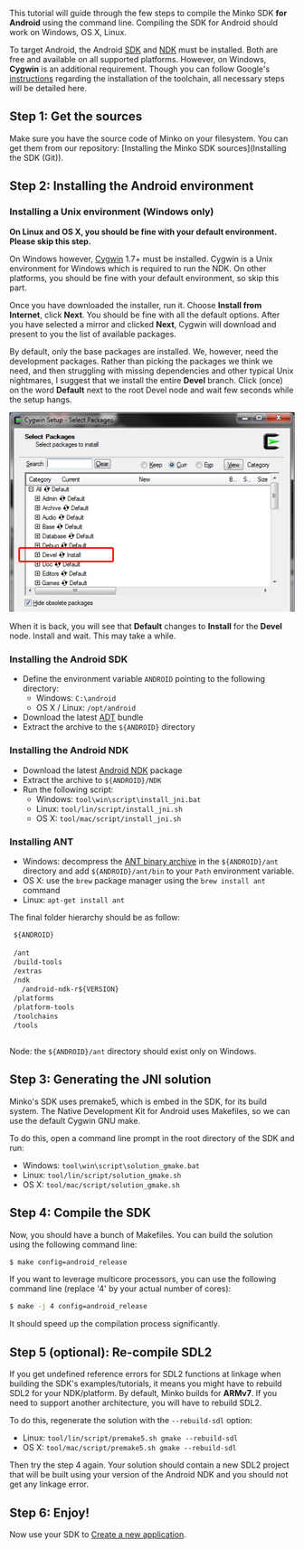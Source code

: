 This tutorial will guide through the few steps to compile the Minko SDK **for Android** using the command line. Compiling the SDK for Android should work on Windows, OS X, Linux.

To target Android, the Android [SDK](http://developer.android.com/sdk/index.html) and [NDK](https://developer.android.com/tools/sdk/ndk/index.html) must be installed. Both are free and available on all supported platforms. However, on Windows, **Cygwin** is an additional requirement. Though you can follow Google's [instructions](http://www.kandroid.org/ndk/docs/STANDALONE-TOOLCHAIN.html) regarding the installation of the toolchain, all necessary steps will be detailed here.

Step 1: Get the sources
-----------------------

Make sure you have the source code of Minko on your filesystem. You can get them from our repository: [Installing the Minko SDK sources](Installing the SDK (Git)).

Step 2: Installing the Android environment
------------------------------------------

### Installing a Unix environment (Windows only)

**On Linux and OS X, you should be fine with your default environment. Please skip this step.**

On Windows however, [Cygwin](http://cygwin.com/) 1.7+ must be installed. Cygwin is a Unix environment for Windows which is required to run the NDK. On other platforms, you should be fine with your default environment, so skip this part.

Once you have downloaded the installer, run it. Choose **Install from Internet**, click **Next**. You should be fine with all the default options. After you have selected a mirror and clicked **Next**, Cygwin will download and present to you the list of available packages.

By default, only the base packages are installed. We, however, need the development packages. Rather than picking the packages we think we need, and then struggling with missing dependencies and other typical Unix nightmares, I suggest that we install the entire **Devel** branch. Click (once) on the word **Default** next to the root Devel node and wait few seconds while the setup hangs.

![](images/Cygwin_setup_packages.jpg "images/Cygwin_setup_packages.jpg")

When it is back, you will see that **Default** changes to **Install** for the **Devel** node. Install and wait. This may take a while.

### Installing the Android SDK

-   Define the environment variable `ANDROID` pointing to the following directory:
    -   Windows: `C:\android`
    -   OS X / Linux: `/opt/android`
-   Download the latest [ADT](http://developer.android.com/sdk/index.html) bundle
-   Extract the archive to the `${ANDROID}` directory

### Installing the Android NDK

-   Download the latest [Android NDK](https://developer.android.com/tools/sdk/ndk/index.html) package
-   Extract the archive to `${ANDROID}/NDK`
-   Run the following script:
    -   Windows: `tool\win\script\install_jni.bat`
    -   Linux: `tool/lin/script/install_jni.sh`
    -   OS X: `tool/mac/script/install_jni.sh`

### Installing ANT

-   Windows: decompress the [ANT binary archive](https://www.apache.org/dist/ant/binaries/) in the `${ANDROID}/ant` directory and add `${ANDROID}/ant/bin` to your `Path` environment variable.
-   OS X: use the `brew` package manager using the `brew install ant` command
-   Linux: `apt-get install ant`

The final folder hierarchy should be as follow:


```
 ${ANDROID}

 /ant
 /build-tools
 /extras
 /ndk
   /android-ndk-r${VERSION}
 /platforms
 /platform-tools
 /toolchains
 /tools


```


Node: the `${ANDROID}/ant` directory should exist only on Windows.

Step 3: Generating the JNI solution
-----------------------------------

Minko's SDK uses premake5, which is embed in the SDK, for its build system. The Native Development Kit for Android uses Makefiles, so we can use the default Cygwin GNU make.

To do this, open a command line prompt in the root directory of the SDK and run:

-   Windows: `tool\win\script\solution_gmake.bat`
-   Linux: `tool/lin/script/solution_gmake.sh`
-   OS X: `tool/mac/script/solution_gmake.sh`

Step 4: Compile the SDK
-----------------------

Now, you should have a bunch of Makefiles. You can build the solution using the following command line:


```bash
$ make config=android_release 
```


If you want to leverage multicore processors, you can use the following command line (replace '4' by your actual number of cores):


```bash
$ make -j 4 config=android_release 
```


It should speed up the compilation process significantly.

Step 5 (optional): Re-compile SDL2
----------------------------------

If you get undefined reference errors for SDL2 functions at linkage when building the SDK's examples/tutorials, it means you might have to rebuild SDL2 for your NDK/platform. By default, Minko builds for **ARMv7**. If you need to support another architecture, you will have to rebuild SDL2.

To do this, regenerate the solution with the `--rebuild-sdl` option:

-   Linux: `tool/lin/script/premake5.sh gmake --rebuild-sdl`
-   OS X: `tool/mac/script/premake5.sh gmake --rebuild-sdl`

Then try the step 4 again. Your solution should contain a new SDL2 project that will be built using your version of the Android NDK and you should not get any linkage error.

Step 6: Enjoy!
--------------

Now use your SDK to [Create a new application](Create_a_new_application.md).

